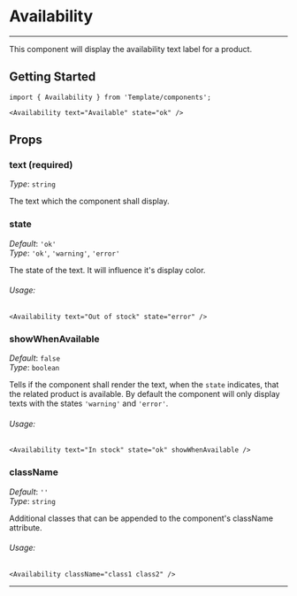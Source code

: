# Availability
---
This component will display the availability text label for a product.

## Getting Started
```markup
import { Availability } from 'Template/components';

<Availability text="Available" state="ok" />
```

## Props

### text (required)
_Type_: `string`

The text which the component shall display.

### state
_Default_: `'ok'`  
_Type_: `'ok'`, `'warning'`, `'error'`  

The state of the text. It will influence it's display color.

###### Usage:
```
<Availability text="Out of stock" state="error" />
```

### showWhenAvailable
_Default_: `false`  
_Type_: `boolean`

Tells if the component shall render the text, when the `state` indicates, that the related product is available. By default the component will only display texts with the states `'warning'` and `'error'`.

###### Usage:
```
<Availability text="In stock" state="ok" showWhenAvailable />
```

### className
_Default_: `''`  
_Type_: `string`  

Additional classes that can be appended to the component's className attribute.

###### Usage:
```
<Availability className="class1 class2" />
```
---
